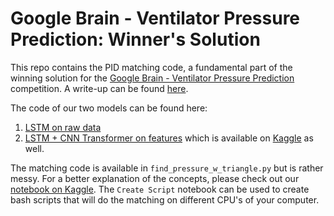 # Google Brain - Ventilator Pressure Prediction: Winner's Solution

This repo contains the PID matching code, a fundamental part of the winning solution for the [Google Brain - Ventilator Pressure Prediction](https://www.kaggle.com/c/ventilator-pressure-prediction/) competition. A write-up can be found [here](https://www.kaggle.com/c/ventilator-pressure-prediction/discussion/285256).

The code of our two models can be found here:
1) [LSTM on raw data](https://github.com/whoknowsB/google-brain-ventilator-pressure-prediction)
2) [LSTM + CNN Transformer on features](https://github.com/Shujun-He/Google-Brain-Ventilator) which is available on [Kaggle](https://www.kaggle.com/shujun717/1-solution-lstm-cnn-transformer-1-fold) as well.


The matching code is available in `find_pressure_w_triangle.py` but is rather messy. For a better explanation of the concepts, please check out our [notebook on Kaggle](https://www.kaggle.com/group16/1-solution-pid-controller-matching-v1). The `Create Script` notebook can be used to create bash scripts that will do the matching on different CPU's of your computer.
